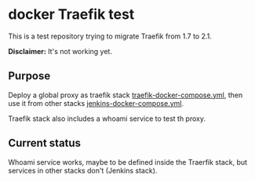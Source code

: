 # docker Traefik test

This is a test repository trying to migrate Traefik from 1.7 to 2.1.

**Disclaimer:** It's not working yet.

## Purpose

Deploy a global proxy as traefik stack [traefik-docker-compose.yml](traefik-docker-compose.yml), then use it from other stacks [jenkins-docker-compose.yml](jenkins-docker-compose.yml).

Traefik stack also includes a whoami service to test th proxy.

## Current status

Whoami service works, maybe to be defined inside the Traerfik stack, but services in other stacks don't (Jenkins stack).
